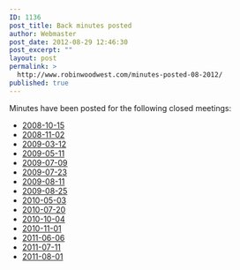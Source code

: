 ```yaml
---
ID: 1136
post_title: Back minutes posted
author: Webmaster
post_date: 2012-08-29 12:46:30
post_excerpt: ""
layout: post
permalink: >
  http://www.robinwoodwest.com/minutes-posted-08-2012/
published: true
---
```

Minutes have been posted for the following closed meetings:
<ul>
<li><a href="http://www.robinwoodwest.com/rwcid-closed-meeting-10-15-2008-minutes/">2008-10-15</a></li>
<li><a href="http://www.robinwoodwest.com/rwcid-closed-meeting-11-02-2008-minutes/">2008-11-02</a></li>
<li><a href="http://www.robinwoodwest.com/rwcid-closed-meeting-03-12-2009-minutes/">2009-03-12</a></li>
<li><a href="http://www.robinwoodwest.com/rwcid-closed-meeting-05-11-2009-minutes/">2009-05-11</a></li>
<li><a href="http://www.robinwoodwest.com/rwcid-closed-meeting-07-09-2009-minutes/">2009-07-09</a></li>
<li><a href="http://www.robinwoodwest.com/rwcid-closed-meeting-07-23-2009-minutes/">2009-07-23</a></li>
<li><a href="http://www.robinwoodwest.com/rwcid-closed-meeting-08-11-2009-minutes/">2009-08-11</a></li>
<li><a href="http://www.robinwoodwest.com/rwcid-closed-meeting-08-25-2009-minutes/">2009-08-25</a></li>
<li><a href="http://www.robinwoodwest.com/rwcid-closed-meeting-05-03-2010-minutes/">2010-05-03</a></li>
<li><a href="http://www.robinwoodwest.com/rwcid-closed-meeting-07-20-2010-minutes/">2010-07-20</a></li>
<li><a href="http://www.robinwoodwest.com/rwcid-closed-meeting-10-04-2010-minutes/">2010-10-04</a></li>
<li><a href="http://www.robinwoodwest.com/rwcid-closed-meeting-11-01-2010-minutes/">2010-11-01</a></li>
<li><a href="http://www.robinwoodwest.com/rwcid-closed-meeting-06-06-2011-minutes/">2011-06-06</a></li>
<li><a href="http://www.robinwoodwest.com/rwcid-closed-meeting-07-11-2011-minutes/">2011-07-11</a></li>
<li><a href="http://www.robinwoodwest.com/rwcid-closed-meeting-08-01-2011-minutes/">2011-08-01</a></li>
</ul>